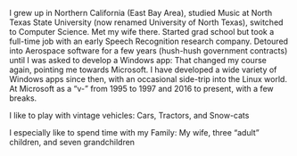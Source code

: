 I grew up in Northern California (East Bay Area), studied Music at North Texas State University (now renamed University of North Texas), switched to Computer Science.  Met my wife there.  Started grad school but took a full-time job with an early Speech Recognition research company.  Detoured into Aerospace software for a few years (hush-hush government contracts) until I was asked to develop a Windows app: That changed my course again, pointing me towards Microsoft.  I have developed a wide variety of Windows apps since then, with an occasional side-trip into the Linux world.  At Microsoft as a “v-” from 1995 to 1997 and 2016 to present, with a few breaks.

I like to play with vintage vehicles: Cars, Tractors, and Snow-cats

I especially like to spend time with my Family: My wife, three “adult” children, and seven grandchildren
